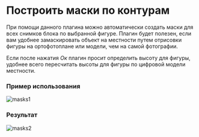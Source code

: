 # Построить маски по контурам

При помощи данного плагина можно автоматически создать маски для всех снимков блока по выбранной фигуре. 
Плагин будет полезен, если вам удобнее замаскировать объект на местности путем отрисовки фигуры на ортофотоплане или модели, 
чем на самой фотографии.

Если после нажатия _Ок_ плагин просит определить высоту для фигуры, 
удобнее всего пересчитать высоты для фигуры по цифровой модели местности.

### Пример использования
![masks1](https://user-images.githubusercontent.com/27758021/119996971-e6717080-bfd7-11eb-9bc5-a718d6780578.JPG)

### Результат
![masks2](https://user-images.githubusercontent.com/27758021/119996977-e8d3ca80-bfd7-11eb-8681-a5d51bffea26.JPG)
